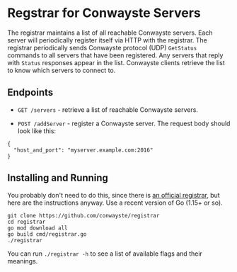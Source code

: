 Regstrar for Conwayste Servers
==============================

The registrar maintains a list of all reachable Conwayste servers. Each server
will periodically register itself via HTTP with the registrar. The registrar
periodically sends Conwayste protocol (UDP) `GetStatus` commands to all servers that
have been registered. Any servers that reply with `Status` responses appear in
the list. Conwayste clients retrieve the list to know which servers to connect
to.

## Endpoints

* `GET /servers` - retrieve a list of reachable Conwayste servers.

* `POST /addServer` - register a Conwayste server. The request body should look like this:
```
{
  "host_and_port": "myserver.example.com:2016"
}
```

## Installing and Running

You probably don't need to do this, since there is [an official registrar](https://registry.conwayste.rs/servers), but here are the instructions anyway. Use a recent version of Go (1.15+ or so).

```
git clone https://github.com/conwayste/registrar
cd registrar
go mod download all
go build cmd/registrar.go
./registrar
```

You can run `./registrar -h` to see a list of available flags and their meanings.
